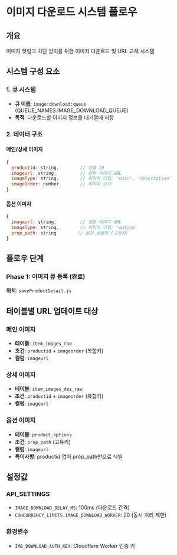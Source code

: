# 이미지 다운로드 시스템 플로우

## 개요
이미지 핫링크 차단 방지를 위한 이미지 다운로드 및 URL 교체 시스템

## 시스템 구성 요소

### 1. 큐 시스템
- **큐 이름**: `image:download:queue` (QUEUE_NAMES.IMAGE_DOWNLOAD_QUEUE)
- **목적**: 다운로드할 이미지 정보를 대기열에 저장

### 2. 데이터 구조

#### 메인/상세 이미지
```javascript
{
  productid: string,        // 상품 ID
  imageurl: string,         // 원본 이미지 URL
  imageType: string,        // 이미지 타입: 'main', 'description'
  imageOrder: number        // 이미지 순서
}
```

#### 옵션 이미지
```javascript
{
  imageurl: string,         // 원본 이미지 URL
  imageType: string,        // 이미지 타입: 'option'
  prop_path: string        // 옵션 식별자 (고유키)
}
```

## 플로우 단계

### Phase 1: 이미지 큐 등록 (완료)
**위치**: `saveProductDetail.js`



## 테이블별 URL 업데이트 대상

### 메인 이미지
- **테이블**: `item_images_raw`
- **조건**: `productid` + `imageorder` (복합키)
- **컬럼**: `imageurl`

### 상세 이미지  
- **테이블**: `item_images_des_raw`
- **조건**: `productid` + `imageorder` (복합키)
- **컬럼**: `imageurl`

### 옵션 이미지
- **테이블**: `product_options`
- **조건**: `prop_path` (고유키)
- **컬럼**: `imageurl`
- **특이사항**: productid 없이 prop_path만으로 식별


## 설정값

### API_SETTINGS
- `IMAGE_DOWNLOAD_DELAY_MS`: 100ms (다운로드 간격)
- `CONCURRENCY_LIMITS.IMAGE_DOWNLOAD_WORKER`: 20 (동시 처리 제한)

### 환경변수
- `IMG_DOWNLOAD_AUTH_KEY`: Cloudflare Worker 인증 키


